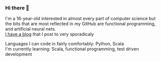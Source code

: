 ### Hi there 👋
I'm a 16-year-old interested in almost every part of computer science but the bits that are most reflected in my GitHub are functional programming, and artificial neural nets.  
[I have a blog](https://qwertpi.medium.com/) that I post to very sporadicaly  

Languages I can code in fairly comfortably: Python, Scala  
I'm currently learning: Scala, functional programming, test driven development  

